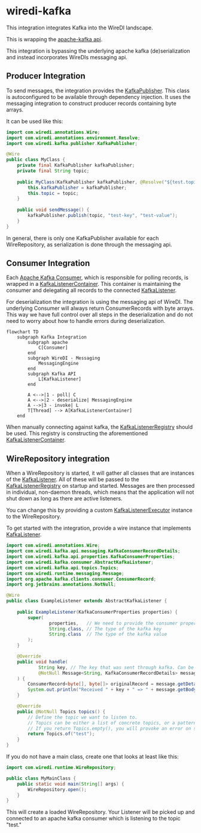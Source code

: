 # wiredi-kafka

This integration integrates Kafka into the WireDI landscape.

This is wrapping the [apache-kafka api](https://docs.confluent.io/kafka-clients/java/current/overview.html).

This integration is bypassing the underlying apache kafka (de)serialization and instead incorporates WireDIs messaging api.

## Producer Integration

To send messages, the integration provides the [KafkaPublisher](integration/src/main/java/com/wiredi/kafka/publisher/KafkaPublisher.java).
This class is autoconfigured to be available through dependency injection.
It uses the messaging integration to construct producer records containing byte arrays.

It can be used like this:

```java
import com.wiredi.annotations.Wire;
import com.wiredi.annotations.environment.Resolve;
import com.wiredi.kafka.publisher.KafkaPublisher;

@Wire
public class MyClass {
    private final KafkaPublisher kafkaPublisher;
    private final String topic;
    
    public MyClass(KafkaPublisher kafkaPublisher, @Resolve("${test.topic}") String topic) {
        this.kafkaPublisher = kafkaPublisher;
        this.topic = topic;
    }
    
    public void sendMessage() {
        kafkaPublisher.publish(topic, "test-key", "test-value");
    }
}
```

In general, there is only one KafkaPublisher available for each WireRepository, as serialization is done through the messaging api.

## Consumer Integration

Each [Apache Kafka Consumer](https://kafka.apache.org/37/javadoc/org/apache/kafka/clients/consumer/Consumer.html), which is responsible for polling records, is wrapped in a [KafkaListenerContainer](integration/src/main/java/com/wiredi/kafka/consumer/KafkaListenerContainer.java).
This container is maintaining the consumer and delegating all records to the connected [KafkaListener](api/src/main/java/com/wiredi/kafka/api/KafkaListener.java).

For deserialization the integration is using the messaging api of WireDI.
The underlying Consumer will always return ConsumerRecords with byte arrays.
This way we have full control over all steps in the deserialization and do not need to worry about how to handle errors during deserialization.

```mermaid
flowchart TD
    subgraph Kafka Integration
        subgraph apache
            C[Consumer]
        end
        subgraph WireDI - Messaging
            MessagingEngine
        end
        subgraph Kafka API
            L[KafkaListener]
        end

        A <-->|1 - poll| C
        A <-->|2 - deserialize| MessagingEngine
        A -->|3 - invoke| L
        T[Thread] --> A[KafkaListenerContainer]
    end
```

When manually connecting against kafka, the [KafkaListenerRegistry](integration/src/main/java/com/wiredi/kafka/KafkaListenerRegistry.java) should be used.
This registry is constructing the aforementioned [KafkaListenerContainer](integration/src/main/java/com/wiredi/kafka/consumer/KafkaListenerContainer.java).

## WireRepository integration

When a WireRepository is started, it will gather all classes that are instances of the [KafkaListener](api/src/main/java/com/wiredi/kafka/api/KafkaListener.java).
All of these will be passed to the [KafkaListenerRegistry](integration/src/main/java/com/wiredi/kafka/KafkaListenerRegistry.java) on startup and started.
Messages are then processed in individual, non-daemon threads, which means that the application will not shut down as long as there are active listeners.

You can change this by providing a custom [KafkaListenerExecutor](integration/src/main/java/com/wiredi/kafka/executor/KafkaListenerExecutor.java) instance to the WireRepository.

To get started with the integration, provide a wire instance that implements [KafkaListener](api/src/main/java/com/wiredi/kafka/api/KafkaListener.java).

```java
import com.wiredi.annotations.Wire;
import com.wiredi.kafka.api.messaging.KafkaConsumerRecordDetails;
import com.wiredi.kafka.api.properties.KafkaConsumerProperties;
import com.wiredi.kafka.consumer.AbstractKafkaListener;
import com.wiredi.kafka.api.topics.Topics;
import com.wiredi.runtime.messaging.Message;
import org.apache.kafka.clients.consumer.ConsumerRecord;
import org.jetbrains.annotations.NotNull;

@Wire
public class ExampleListener extends AbstractKafkaListener {
    
    public ExampleListener(KafkaConsumerProperties properties) {
        super(
                properties,   // We need to provide the consumer properties for the KafkaListenerContainer
                String.class, // The type of the kafka key
                String.class  // The type of the kafka value
        );
    }

    @Override
    public void handle(
            String key, // The key that was sent through kafka. Can be null
            @NotNull Message<String, KafkaConsumerRecordDetails> message // The message, containing the payload/headers and the like.
    ) {
        ConsumerRecord<byte[], byte[]> originalRecord = message.getDetails().record(); // We can use the message details, to retrieve the original ConsumerRecord.
        System.out.println("Received " + key + " => " + message.getBody() + " on " + originalRecord.topic() + "." + originalRecord.partition() + " - " + originalRecord.offset());
    }

    @Override
    public @NotNull Topics topics() {
        // Define the topic we want to listen to.
        // Topics can be either a list of concrete topics, or a pattern.
        // If you return Topics.empty(), you will provoke an error on startup.
        return Topics.of("test");
    }
}
```

If you do not have a main class, create one that looks at least like this:

```java
import com.wiredi.runtime.WireRepository;

public class MyMainClass {
    public static void main(String[] args) {
        WireRepository.open();
    }
}
```

This will create a loaded WireRepository.
Your Listener will be picked up and connected to an apache kafka consumer which is listening to the topic "test."